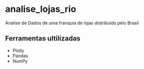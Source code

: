 # analise_lojas_rio
 Analise de Dados de uma franquia de lojas distribuíds pelo Brasil


 ## Ferramentas ultilizadas
 - Plotly
 - Pandas
 - NumPy

